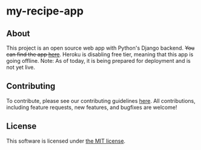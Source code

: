 # my-recipe-app

## About

This project is an open source web app with Python's Django backend. 
~~You can find the app [here](https://django-recipeapp.herokuapp.com/)~~. Heroku is disabling free tier, meaning that this app is going offline. 
Note: As of today, it is being prepared for deployment and is not yet live.

## Contributing

To contribute, please see our contributing guidelines [here](CONTRIBUTING.md). All contributions, including feature requests, new features, and bugfixes are welcome!

## License

This software is licensed under [the MIT license](LICENSE).
